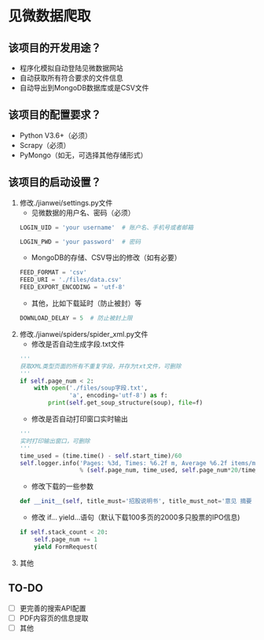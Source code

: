 # 见微数据爬取

## 该项目的开发用途？
- 程序化模拟自动登陆见微数据网站
- 自动获取所有符合要求的文件信息
- 自动导出到MongoDB数据库或是CSV文件

## 该项目的配置要求？
- Python V3.6+（必须）
- Scrapy（必须）
- PyMongo（如无，可选择其他存储形式）

## 该项目的启动设置？
1. 修改./jianwei/settings.py文件
    - 见微数据的用户名、密码（必须）
    ```python
    LOGIN_UID = 'your username'  # 账户名、手机号或者邮箱
    
    LOGIN_PWD = 'your password'  # 密码
    ```
    - MongoDB的存储、CSV导出的修改（如有必要）
    ```python
    FEED_FORMAT = 'csv'
    FEED_URI = './files/data.csv'
    FEED_EXPORT_ENCODING = 'utf-8'
    ```
    - 其他，比如下载延时（防止被封）等
    ```python
    DOWNLOAD_DELAY = 5  # 防止被封上限
    ```
2. 修改./jianwei/spiders/spider_xml.py文件
    - 修改是否自动生成字段.txt文件
    ```python
    '''
    获取XML类型页面的所有不重复字段，并存为txt文件，可删除
    '''
    if self.page_num < 2:
        with open('./files/soup字段.txt',
                  'a', encoding='utf-8') as f:
            print(self.get_soup_structure(soup), file=f)
    ```
    - 修改是否自动打印窗口实时输出
    ```python
    '''
    实时打印输出窗口，可删除
    '''
    time_used = (time.time() - self.start_time)/60
    self.logger.info('Pages: %3d, Times: %6.2f m, Average %6.2f items/m.'
                     % (self.page_num, time_used, self.page_num*20/time_used))
    ```
    - 修改下载的一些参数
    ```python
    def __init__(self, title_must='招股说明书', title_must_not='意见 摘要 公告 确认 附录'):
    ```
    - 修改 if... yield...语句（默认下载100多页的2000多只股票的IPO信息)
    ```python
    if self.stack_count < 20:
        self.page_num += 1
        yield FormRequest(
    ```
3. 其他

## TO-DO
- [ ] 更完善的搜索API配置
- [ ] PDF内容页的信息提取
- [ ] 其他  